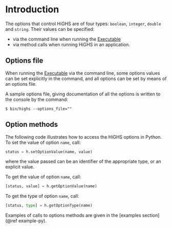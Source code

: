 # Introduction

The options that control HiGHS are of four types: `boolean`, `integer`, `double`
and `string`. Their values can be specified:

 * via the command line when running the [Executable](@ref)
 * via method calls when running HiGHS in an application.

## Options file

When running the [Executable](@ref) via the command line, some options values
can be set explicitly in the command, and all options can be set by means of an
options file.

A sample options file, giving documentation of all the options is written to the
console by the command:

```shell
$ bin/highs --options_file=""
```

## Option methods

The following code illustrates how to access the HiGHS options in Python. To set the value of option `name`, call:

``` python
status = h.setOptionValue(name, value)
```

where the value passed can be an identifier of the appropriate type, or an
explicit value.

To get the value of option `name`, call:

``` python
[status, value] = h.getOptionValue(name)
```

To get the type of option `name`, call:

``` python
[status, type] = h.getOptionType(name)
```

Examples of calls to options methods are given in the [examples section](@ref example-py).


